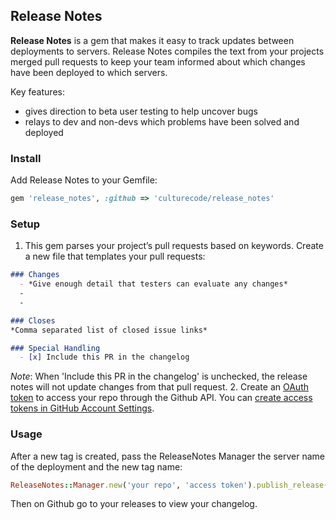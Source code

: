 ## Release Notes

**Release Notes** is a gem that makes it easy to track updates between deployments to servers. Release Notes compiles the text from your projects merged pull requests to keep your team informed about which changes have been deployed to which servers.

Key features:
- gives direction to beta user testing to help uncover bugs
- relays to dev and non-devs which problems have been solved and deployed

### Install
Add Release Notes to your Gemfile:
``` ruby
gem 'release_notes', :github => 'culturecode/release_notes'
```

### Setup
1. This gem parses your project’s pull requests based on keywords. Create a new file that templates your pull requests:
  ```markdown
  ### Changes
    - *Give enough detail that testers can evaluate any changes*
    -
    -

  ### Closes
  *Comma separated list of closed issue links*

  ### Special Handling
    - [x] Include this PR in the changelog
  ```
  *Note*: When 'Include this PR in the changelog' is unchecked, the release notes will not update changes from that pull request.
2. Create an [OAuth token](https://developer.github.com/v3/oauth/) to access your repo through the Github API. You can [create access tokens in GitHub Account Settings](https://help.github.com/articles/creating-an-access-token-for-command-line-use/).

### Usage
After a new tag is created, pass the ReleaseNotes Manager the server name of the deployment and the new tag name:
```ruby
ReleaseNotes::Manager.new('your repo', 'access token').publish_release('server name', 'new tag name')
```
Then on Github go to your releases to view your changelog.
